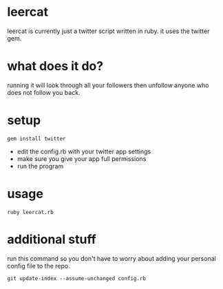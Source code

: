 leercat
=======

leercat is currently just a twitter script written in ruby. it uses the twitter gem.

what does it do?
================

running it will look through all your followers then unfollow anyone who does not follow you back.

setup
=====

`gem install twitter`

- edit the config.rb with your twitter app settings
- make sure you give your app full permissions
- run the program

usage
=====

`ruby leercat.rb`

additional stuff
================

run this command so you don't have to worry about adding your personal config file to the repo.

`git update-index --assume-unchanged config.rb`
